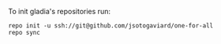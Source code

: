 To init gladia's repositories run:
```
repo init -u ssh://git@github.com/jsotogaviard/one-for-all
repo sync
```